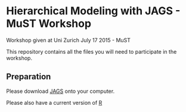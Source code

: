 # Hierarchical Modeling with JAGS - MuST Workshop

Workshop given at Uni Zurich July 17 2015 - MuST

This repository contains all the files you will need to participate in the workshop. 

## Preparation

Please download [JAGS](http://sourceforge.net/projects/mcmc-jags/files/JAGS/3.x/) onto your computer. 

Please also have a current version of [R](http://stat.ethz.ch/CRAN/)

